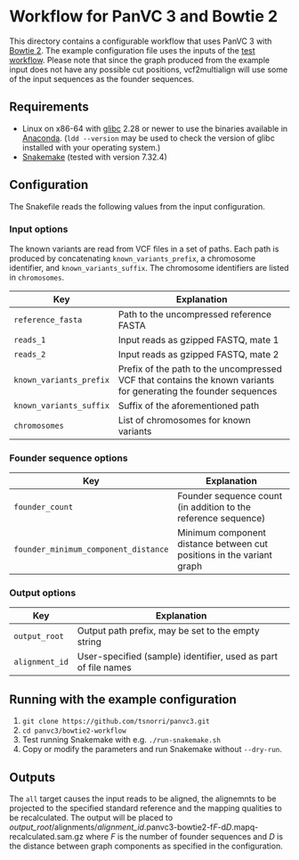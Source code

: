 # Workflow for PanVC 3 and Bowtie 2

This directory contains a configurable workflow that uses PanVC 3 with [Bowtie 2](https://bowtie-bio.sourceforge.net/bowtie2/). The example configuration file uses the inputs of the [test workflow](../test-workflow/). Please note that since the graph produced from the example input does not have any possible cut positions, vcf2multialign will use some of the input sequences as the founder sequences.

## Requirements

* Linux on x86-64 with [glibc](https://www.gnu.org/software/libc/) 2.28 or newer to use the binaries available in [Anaconda](https://anaconda.org). (`ldd --version` may be used to check the version of glibc installed with your operating system.)
* [Snakemake](https://snakemake.github.io/) (tested with version 7.32.4)

## Configuration

The Snakefile reads the following values from the input configuration.

### Input options

The known variants are read from VCF files in a set of paths. Each path is produced by concatenating `known_variants_prefix`, a chromosome identifier, and `known_variants_suffix`. The chromosome identifiers are listed in `chromosomes`.

| Key                     | Explanation                                                                                                      |
|-------------------------|------------------------------------------------------------------------------------------------------------------|
| `reference_fasta`       | Path to the uncompressed reference FASTA                                                                         |
| `reads_1`               | Input reads as gzipped FASTQ, mate 1                                                                             |
| `reads_2`               | Input reads as gzipped FASTQ, mate 2                                                                             |
| `known_variants_prefix` | Prefix of the path to the uncompressed VCF that contains the known variants for generating the founder sequences |
| `known_variants_suffix` | Suffix of the aforementioned path                                                                                |
| `chromosomes`           | List of chromosomes for known variants                                                                           |

### Founder sequence options

| Key                                  | Explanation                                                           |
|--------------------------------------|-----------------------------------------------------------------------|
| `founder_count`                      | Founder sequence count (in addition to the reference sequence)        |
| `founder_minimum_component_distance` | Minimum component distance between cut positions in the variant graph |

### Output options

| Key            | Explanation                                                    |
|----------------|----------------------------------------------------------------|
| `output_root`  | Output path prefix, may be set to the empty string             |
| `alignment_id` | User-specified (sample) identifier, used as part of file names |

## Running with the example configuration

1. `git clone https://github.com/tsnorri/panvc3.git`
2. `cd panvc3/bowtie2-workflow`
3. Test running Snakemake with e.g. `./run-snakemake.sh`
4. Copy or modify the parameters and run Snakemake without `--dry-run`.

## Outputs

The `all` target causes the input reads to be aligned, the alignemnts to be projected to the specified standard reference and the mapping qualities to be recalculated. The output will be placed to *output_root*/alignments/*alignment_id*.panvc3-bowtie2-f*F*-d*D*.mapq-recalculated.sam.gz where *F* is the number of founder sequences and *D* is the distance between graph components as specified in the configuration.
